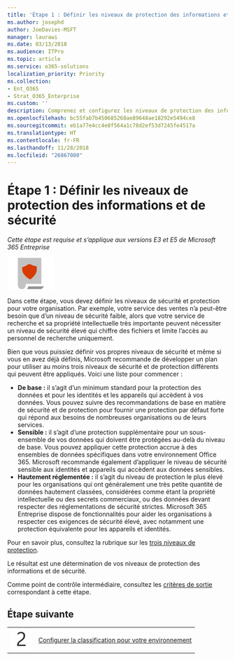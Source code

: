 ```yaml
---
title: 'Étape 1 : Définir les niveaux de protection des informations et de sécurité'
ms.author: josephd
author: JoeDavies-MSFT
manager: laurawi
ms.date: 03/13/2018
ms.audience: ITPro
ms.topic: article
ms.service: o365-solutions
localization_priority: Priority
ms.collection:
- Ent_O365
- Strat_O365_Enterprise
ms.custom: ''
description: Comprenez et configurez les niveaux de protection des informations et de sécurité pour votre organisation.
ms.openlocfilehash: bc55fab7b450685268ae89648ae18292e5494ce8
ms.sourcegitcommit: eb1a77e4cc4e8f564a1c78d2ef53d7245fe4517a
ms.translationtype: HT
ms.contentlocale: fr-FR
ms.lasthandoff: 11/28/2018
ms.locfileid: "26867080"
---
```

# <a name="step-1-define-security-and-information-protection-levels"></a>Étape 1 : Définir les niveaux de protection des informations et de sécurité

*Cette étape est requise et s’applique aux versions E3 et E5 de Microsoft 365 Entreprise*

![](./media/deploy-foundation-infrastructure/infoprotection_icon-small.png)

Dans cette étape, vous devez définir les niveaux de sécurité et protection pour votre organisation. Par exemple, votre service des ventes n’a peut-être besoin que d’un niveau de sécurité faible, alors que votre service de recherche et sa propriété intellectuelle très importante peuvent nécessiter un niveau de sécurité élevé qui chiffre des fichiers et limite l’accès au personnel de recherche uniquement.

Bien que vous puissiez définir vos propres niveaux de sécurité et même si vous en avez déjà définis, Microsoft recommande de développer un plan pour utiliser au moins trois niveaux de sécurité et de protection différents qui peuvent être appliqués. Voici une liste pour commencer : 

- **De base :** il s’agit d’un minimum standard pour la protection des données et pour les identités et les appareils qui accèdent à vos données. Vous pouvez suivre des recommandations de base en matière de sécurité et de protection pour fournir une protection par défaut forte qui répond aux besoins de nombreuses organisations ou de leurs services.
- **Sensible :** il s’agit d’une protection supplémentaire pour un sous-ensemble de vos données qui doivent être protégées au-delà du niveau de base. Vous pouvez appliquer cette protection accrue à des ensembles de données spécifiques dans votre environnement Office 365. Microsoft recommande également d’appliquer le niveau de sécurité sensible aux identités et appareils qui accèdent aux données sensibles.
- **Hautement réglementée :** il s’agit du niveau de protection le plus élevé pour les organisations qui ont généralement une très petite quantité de données hautement classées, considérées comme étant la propriété intellectuelle ou des secrets commerciaux, ou des données devant respecter des réglementations de sécurité strictes. Microsoft 365 Entreprise dispose de fonctionnalités pour aider les organisations à respecter ces exigences de sécurité élevé, avec notamment une protection équivalente pour les appareils et identités.

Pour en savoir plus, consultez la rubrique sur les [trois niveaux de protection](microsoft-365-policies-configurations.md#three-tiers-of-protection).

Le résultat est une détermination de vos niveaux de protection des informations et de sécurité.

Comme point de contrôle intermédiaire, consultez les [critères de sortie](infoprotect-exit-criteria.md#crit-infoprotect-step1) correspondant à cette étape.

## <a name="next-step"></a>Étape suivante

|||
|:-------|:-----|
|![](./media/stepnumbers/Step2.png)|[Configurer la classification pour votre environnement](infoprotect-configure-classification.md)|
